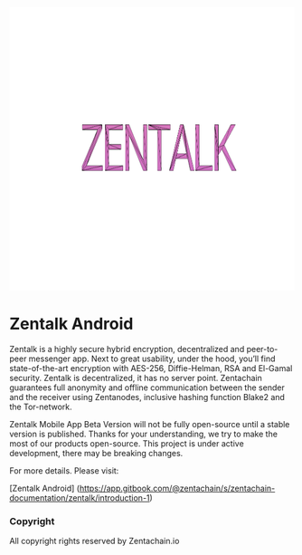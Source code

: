 
<div>
  <img src="images/Zentalk-Mobile.png" height="500" width="750"></img>
</div>

# Zentalk Android

Zentalk is a highly secure hybrid encryption, decentralized and peer-to-peer messenger app. Next to great usability, under the hood, you’ll find state-of-the-art encryption with AES-256, Diffie-Helman, RSA and El-Gamal security. Zentalk is decentralized, it has no server point. Zentachain guarantees full anonymity and offline communication between the sender and the receiver using Zentanodes, inclusive hashing function Blake2 and the Tor-network.

Zentalk Mobile App Beta Version will not be fully open-source until a stable version is published. Thanks for your understanding, we try to make the most of our products open-source. This project is under active development, there may be breaking changes.

For more details. Please visit:


[Zentalk Android] (https://app.gitbook.com/@zentachain/s/zentachain-documentation/zentalk/introduction-1)

### Copyright

All copyright rights reserved by Zentachain.io
